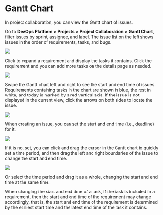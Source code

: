 # Gantt Chart

In project collaboration, you can view the Gantt chart of issues.

Go to **DevOps Platform > Projects > Project Collaboration > Gantt Chart**, filter issues by sprint, assignee, and label. The issue list on the left shows issues in the order of requirements, tasks, and bugs.

![](http://terminus-paas.oss-cn-hangzhou.aliyuncs.com/paas-doc/2022/02/22/97f02a12-3fb3-4db6-a7d4-a10fe1296ac9.png)

Click to expand a requirement and display the tasks it contains. Click the requirement and you can add more tasks on the details page as needed.

![](http://terminus-paas.oss-cn-hangzhou.aliyuncs.com/paas-doc/2022/02/22/7583ba8a-4eeb-4f3e-9090-878d1a15ee4c.png)

Swipe the Gantt chart left and right to see the start and end time of issues. Requirements containing tasks in the chart are shown in blue, the rest in white, and today is marked by a red vertical axis. If the issue is not displayed in the current view, click the arrows on both sides to locate the issue.

![](http://terminus-paas.oss-cn-hangzhou.aliyuncs.com/paas-doc/2022/02/22/c0168c16-4420-493d-af5b-3a699a7ac74c.png)

When creating an issue, you can set the start and end time (i.e., deadline) for it.

![](http://terminus-paas.oss-cn-hangzhou.aliyuncs.com/paas-doc/2022/02/22/6fa5349e-9c4a-48fd-9fa5-e89e84e2f7fe.png)

If it is not set, you can click and drag the cursor in the Gantt chart to quickly set a time period, and then drag the left and right boundaries of the issue to change the start and end time.

![](http://terminus-paas.oss-cn-hangzhou.aliyuncs.com/paas-doc/2022/02/22/802ad704-cddd-451e-b504-f795dd8cfe3f.png)

Or select the time period and drag it as a whole, changing the start and end time at the same time.

When changing the start and end time of a task, if the task is included in a requirement, then the start and end time of the requirement may change accordingly, that is, the start and end time of the requirement is determined by the earliest start time and the latest end time of the task it contains.
